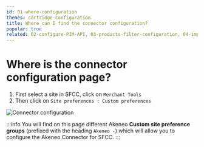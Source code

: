 ```yaml
---
id: 01-where-configuration
themes: cartridge-configuration
title: Where can I find the connector configuration?
popular: true
related: 02-configure-PIM-API, 03-products-filter-configuration, 04-import-images-configuration, 05-mapping-configuration, 06-categories-configuration, 07-multi-storefront-configuration 
---
```


# Where is the connector configuration page?

1. First select a site in SFCC, click on `Merchant Tools`
2. Then click on `Site preferences : Custom preferences`

![Connector configuration](../img/sfcc-cartridge-configuration.png)

:::info
You will find on this page different Akeneo **Custom site preference groups** (prefixed with the heading `Akeneo -`) which will allow you to configure the Akeneo Connector for SFCC.
:::
